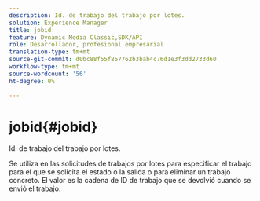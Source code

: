 ```yaml
---
description: Id. de trabajo del trabajo por lotes.
solution: Experience Manager
title: jobid
feature: Dynamic Media Classic,SDK/API
role: Desarrollador, profesional empresarial
translation-type: tm+mt
source-git-commit: d0bc88f55f857762b3bab4c76d1e3f3dd2733d60
workflow-type: tm+mt
source-wordcount: '56'
ht-degree: 0%

---
```



# jobid{#jobid}

Id. de trabajo del trabajo por lotes.

Se utiliza en las solicitudes de trabajos por lotes para especificar el trabajo para el que se solicita el estado o la salida o para eliminar un trabajo concreto. El valor es la cadena de ID de trabajo que se devolvió cuando se envió el trabajo.
